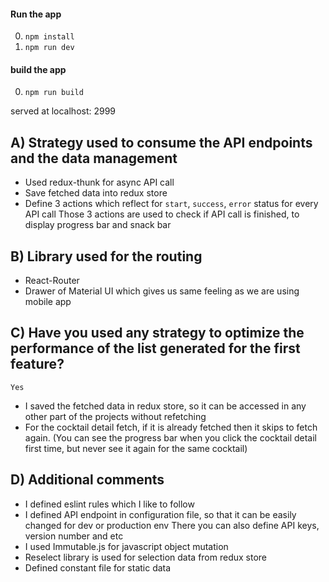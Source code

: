#### Run the app
0. ```npm install```
0. ```npm run dev```

#### build the app
0. ```npm run build```

served at localhost: 2999

## A) Strategy used to consume the API endpoints and the data management
- Used redux-thunk for async API call
- Save fetched data into redux store
- Define 3 actions which reflect for `start`, `success`, `error` status for every API call
  Those 3 actions are used to check if API call is finished, to display progress bar and snack bar

## B) Library used for the routing
- React-Router
- Drawer of Material UI which gives us same feeling as we are using mobile app

## C) Have you used any strategy to optimize the performance of the list generated for the first feature?
```Yes```
- I saved the fetched data in redux store, so it can be accessed in any other part of the projects without refetching
- For the cocktail detail fetch, if it is already fetched then it skips to fetch again.
  (You can see the progress bar when you click the cocktail detail first time, but never see it again for the same cocktail)

## D) Additional comments
- I defined eslint rules which I like to follow
- I defined API endpoint in configuration file, so that it can be easily changed for dev or production env
  There you can also define API keys, version number and etc
- I used Immutable.js for javascript object mutation
- Reselect library is used for selection data from redux store
- Defined constant file for static data